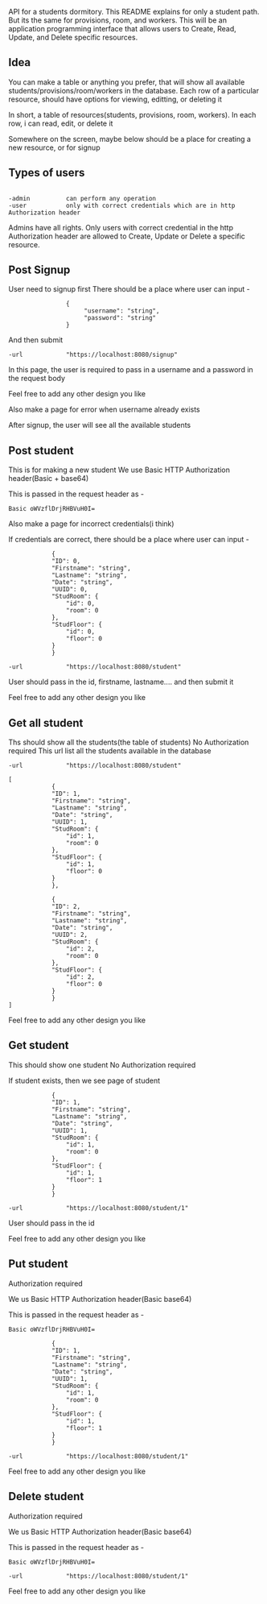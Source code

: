 API for a students dormitory.
This README explains for only a student path. But its the same for provisions, room, and workers.
This will be an application programming interface that allows users to Create, Read, Update, and Delete specific resources.

## Idea
You can make a table or anything you prefer, that will show all available students/provisions/room/workers in the database. Each row of a particular resource, should have options for viewing, editting, or deleting it

In short, a table of resources(students, provisions, room, workers). In each row, i can read, edit, or delete it

Somewhere on the screen, maybe below should be a place for creating a new resource, or for signup

## Types of users
```

-admin          can perform any operation
-user           only with correct credentials which are in http Authorization header

```


Admins have all rights.
Only users with correct credential in the http Authorization header are allowed to Create, Update or Delete a specific resource. 


## Post Signup
User need to signup first
There should be a place where user can input -
```
                {
                     "username": "string",
                     "password": "string"
                }
``` 
And then submit

```
-url            "https://localhost:8080/signup" 
```

In this page, the user is required to pass in a username and a password in the request body

Feel free to add any other design you like

Also make a page for error when username already exists

After signup, the user will see all the available students


## Post student
This is for making a new student
We use Basic HTTP Authorization header(Basic + base64)

This is passed in the request header as - 
```
Basic oWVzflDrjRHBVuH0I=
```

Also make a page for incorrect credentials(i think)

If credentials are correct, there should be a place where user can input -
```
            {
            "ID": 0,
            "Firstname": "string",
            "Lastname": "string",
            "Date": "string",
            "UUID": 0,
            "StudRoom": {
                "id": 0,
                "room": 0
            },
            "StudFloor": {
                "id": 0,
                "floor": 0
            }
            }
```

```
-url            "https://localhost:8080/student" 
```

User should pass in the id, firstname, lastname.... and then submit it

Feel free to add any other design you like

## Get all student
Ths should show all the students(the table of students)
No Authorization required
This url list all the students available in the database


```
-url            "https://localhost:8080/student" 
```

```
[
            {
            "ID": 1,
            "Firstname": "string",
            "Lastname": "string",
            "Date": "string",
            "UUID": 1,
            "StudRoom": {
                "id": 1,
                "room": 0
            },
            "StudFloor": {
                "id": 1,
                "floor": 0
            }
            },

            {
            "ID": 2,
            "Firstname": "string",
            "Lastname": "string",
            "Date": "string",
            "UUID": 2,
            "StudRoom": {
                "id": 2,
                "room": 0
            },
            "StudFloor": {
                "id": 2,
                "floor": 0
            }
            }
]            
```


Feel free to add any other design you like



## Get student
This should show one student
No Authorization required

If student exists, then we see page of student

```
            {
            "ID": 1,
            "Firstname": "string",
            "Lastname": "string",
            "Date": "string",
            "UUID": 1,
            "StudRoom": {
                "id": 1,
                "room": 0
            },
            "StudFloor": {
                "id": 1,
                "floor": 1
            }
            }
```

```
-url            "https://localhost:8080/student/1" 
```

User should pass in the id

Feel free to add any other design you like


## Put student
Authorization required

We us Basic HTTP Authorization header(Basic base64)

This is passed in the request header as - 
```
Basic oWVzflDrjRHBVuH0I=
```

```
            {
            "ID": 1,
            "Firstname": "string",
            "Lastname": "string",
            "Date": "string",
            "UUID": 1,
            "StudRoom": {
                "id": 1,
                "room": 0
            },
            "StudFloor": {
                "id": 1,
                "floor": 1
            }
            }
```

```
-url            "https://localhost:8080/student/1" 
```

Feel free to add any other design you like



## Delete student
Authorization required

We us Basic HTTP Authorization header(Basic base64)

This is passed in the request header as - 
```
Basic oWVzflDrjRHBVuH0I=
```


```
-url            "https://localhost:8080/student/1" 
```

Feel free to add any other design you like




